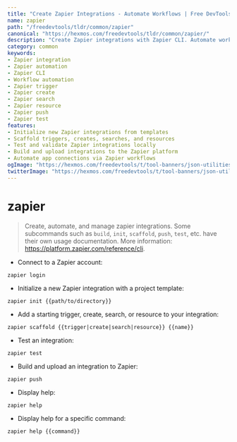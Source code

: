 ```yaml
---
title: "Create Zapier Integrations - Automate Workflows | Free DevTools"
name: zapier
path: "/freedevtools/tldr/common/zapier"
canonical: "https://hexmos.com/freedevtools/tldr/common/zapier/"
description: "Create Zapier integrations with Zapier CLI. Automate workflows and connect apps effortlessly using the command line interface. Free online tool, no registration required."
category: common
keywords:
- Zapier integration
- Zapier automation
- Zapier CLI
- Workflow automation
- Zapier trigger
- Zapier create
- Zapier search
- Zapier resource
- Zapier push
- Zapier test
features:
- Initialize new Zapier integrations from templates
- Scaffold triggers, creates, searches, and resources
- Test and validate Zapier integrations locally
- Build and upload integrations to the Zapier platform
- Automate app connections via Zapier workflows
ogImage: "https://hexmos.com/freedevtools/t/tool-banners/json-utilities-banner.png"
twitterImage: "https://hexmos.com/freedevtools/t/tool-banners/json-utilities-banner.png"
---
```


# zapier

> Create, automate, and manage zapier integrations.
> Some subcommands such as `build`, `init`, `scaffold`, `push`, `test`, etc. have their own usage documentation.
> More information: <https://platform.zapier.com/reference/cli>.

- Connect to a Zapier account:

`zapier login`

- Initialize a new Zapier integration with a project template:

`zapier init {{path/to/directory}}`

- Add a starting trigger, create, search, or resource to your integration:

`zapier scaffold {{trigger|create|search|resource}} {{name}}`

- Test an integration:

`zapier test`

- Build and upload an integration to Zapier:

`zapier push`

- Display help:

`zapier help`

- Display help for a specific command:

`zapier help {{command}}`
